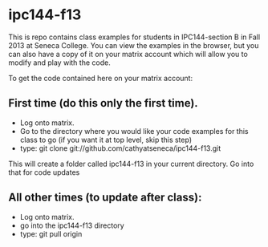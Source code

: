 ipc144-f13
==========

This is repo contains class examples for students in IPC144-section B in Fall 2013 at Seneca College.  You can view the examples in the browser, but you can also have a copy of it on your matrix account which will allow you to modify and play with the code.

To get the code contained here on your matrix account:

First time (do this only the first time).  
----------------------------------------

* Log onto matrix.
* Go to the directory where you would like your code examples for this class to go (if you want it at top level, skip this step)
* type: git clone git://github.com/cathyatseneca/ipc144-f13.git

This will create a folder called ipc144-f13 in your current directory.  Go into that for code updates

All other times (to update after class):
----------------

* Log onto matrix.
* go into the ipc144-f13 directory
* type: git pull origin
